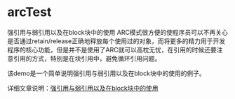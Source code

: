 # arcTest
强引用与弱引用以及在block块中的使用
ARC模式很方便的使程序员可以不再关心是否通过retain/release正确地释放每个使用过的对象，而将更多的精力用于开发程序的核心功能，但是并不是使用了ARC就可以高枕无忧，在引用的时候还要注意引用的方式，特别是在块引用中，避免循环引用问题。

该demo是一个简单说明强引用与弱引用以及在block块中的使用的例子。

详细文章说明：[强引用与弱引用以及在block块中的使用](http://www.hudongdong.com/ios/533.html)
